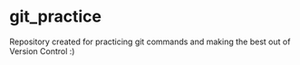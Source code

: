 # git_practice
Repository created for practicing git commands and making the best out of Version Control :)
